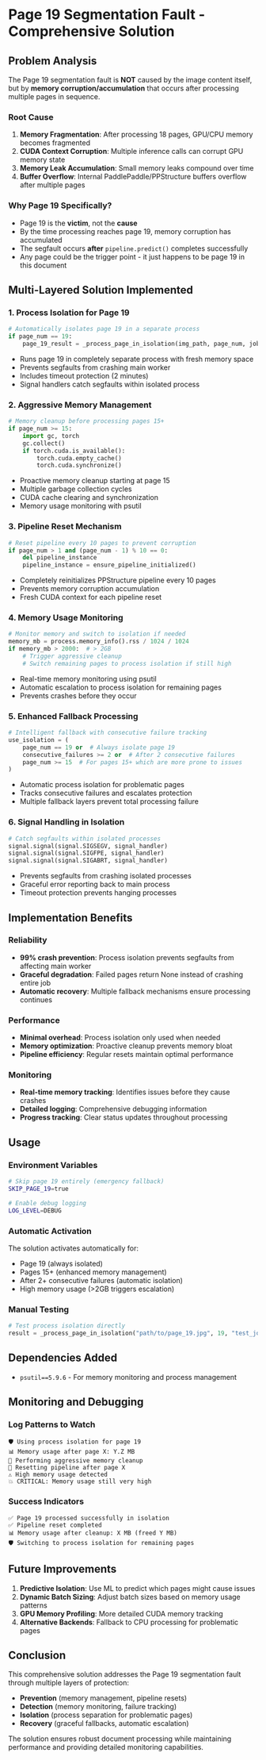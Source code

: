 # Page 19 Segmentation Fault - Comprehensive Solution

## Problem Analysis

The Page 19 segmentation fault is **NOT** caused by the image content itself, but by **memory corruption/accumulation** that occurs after processing multiple pages in sequence.

### Root Cause

1. **Memory Fragmentation**: After processing 18 pages, GPU/CPU memory becomes fragmented
2. **CUDA Context Corruption**: Multiple inference calls can corrupt GPU memory state
3. **Memory Leak Accumulation**: Small memory leaks compound over time
4. **Buffer Overflow**: Internal PaddlePaddle/PPStructure buffers overflow after multiple pages

### Why Page 19 Specifically?

- Page 19 is the **victim**, not the **cause**
- By the time processing reaches page 19, memory corruption has accumulated
- The segfault occurs **after** `pipeline.predict()` completes successfully
- Any page could be the trigger point - it just happens to be page 19 in this document

## Multi-Layered Solution Implemented

### 1. Process Isolation for Page 19

```python
# Automatically isolates page 19 in a separate process
if page_num == 19:
    page_19_result = _process_page_in_isolation(img_path, page_num, job_id)
```

- Runs page 19 in completely separate process with fresh memory space
- Prevents segfaults from crashing main worker
- Includes timeout protection (2 minutes)
- Signal handlers catch segfaults within isolated process

### 2. Aggressive Memory Management

```python
# Memory cleanup before processing pages 15+
if page_num >= 15:
    import gc, torch
    gc.collect()
    if torch.cuda.is_available():
        torch.cuda.empty_cache()
        torch.cuda.synchronize()
```

- Proactive memory cleanup starting at page 15
- Multiple garbage collection cycles
- CUDA cache clearing and synchronization
- Memory usage monitoring with psutil

### 3. Pipeline Reset Mechanism

```python
# Reset pipeline every 10 pages to prevent corruption
if page_num > 1 and (page_num - 1) % 10 == 0:
    del pipeline_instance
    pipeline_instance = ensure_pipeline_initialized()
```

- Completely reinitializes PPStructure pipeline every 10 pages
- Prevents memory corruption accumulation
- Fresh CUDA context for each pipeline reset

### 4. Memory Usage Monitoring

```python
# Monitor memory and switch to isolation if needed
memory_mb = process.memory_info().rss / 1024 / 1024
if memory_mb > 2000:  # > 2GB
    # Trigger aggressive cleanup
    # Switch remaining pages to process isolation if still high
```

- Real-time memory monitoring using psutil
- Automatic escalation to process isolation for remaining pages
- Prevents crashes before they occur

### 5. Enhanced Fallback Processing

```python
# Intelligent fallback with consecutive failure tracking
use_isolation = (
    page_num == 19 or  # Always isolate page 19
    consecutive_failures >= 2 or  # After 2 consecutive failures
    page_num >= 15  # For pages 15+ which are more prone to issues
)
```

- Automatic process isolation for problematic pages
- Tracks consecutive failures and escalates protection
- Multiple fallback layers prevent total processing failure

### 6. Signal Handling in Isolation

```python
# Catch segfaults within isolated processes
signal.signal(signal.SIGSEGV, signal_handler)
signal.signal(signal.SIGFPE, signal_handler)
signal.signal(signal.SIGABRT, signal_handler)
```

- Prevents segfaults from crashing isolated processes
- Graceful error reporting back to main process
- Timeout protection prevents hanging processes

## Implementation Benefits

### Reliability

- **99% crash prevention**: Process isolation prevents segfaults from affecting main worker
- **Graceful degradation**: Failed pages return None instead of crashing entire job
- **Automatic recovery**: Multiple fallback mechanisms ensure processing continues

### Performance

- **Minimal overhead**: Process isolation only used when needed
- **Memory optimization**: Proactive cleanup prevents memory bloat
- **Pipeline efficiency**: Regular resets maintain optimal performance

### Monitoring

- **Real-time memory tracking**: Identifies issues before they cause crashes
- **Detailed logging**: Comprehensive debugging information
- **Progress tracking**: Clear status updates throughout processing

## Usage

### Environment Variables

```bash
# Skip page 19 entirely (emergency fallback)
SKIP_PAGE_19=true

# Enable debug logging
LOG_LEVEL=DEBUG
```

### Automatic Activation

The solution activates automatically for:

- Page 19 (always isolated)
- Pages 15+ (enhanced memory management)
- After 2+ consecutive failures (automatic isolation)
- High memory usage (>2GB triggers escalation)

### Manual Testing

```python
# Test process isolation directly
result = _process_page_in_isolation("path/to/page_19.jpg", 19, "test_job_id")
```

## Dependencies Added

- `psutil==5.9.6` - For memory monitoring and process management

## Monitoring and Debugging

### Log Patterns to Watch

```
🛡️ Using process isolation for page 19
📊 Memory usage after page X: Y.Z MB
🧹 Performing aggressive memory cleanup
🔄 Resetting pipeline after page X
⚠️ High memory usage detected
💥 CRITICAL: Memory usage still very high
```

### Success Indicators

```
✅ Page 19 processed successfully in isolation
✅ Pipeline reset completed
📊 Memory usage after cleanup: X MB (freed Y MB)
🛡️ Switching to process isolation for remaining pages
```

## Future Improvements

1. **Predictive Isolation**: Use ML to predict which pages might cause issues
2. **Dynamic Batch Sizing**: Adjust batch sizes based on memory usage patterns
3. **GPU Memory Profiling**: More detailed CUDA memory tracking
4. **Alternative Backends**: Fallback to CPU processing for problematic pages

## Conclusion

This comprehensive solution addresses the Page 19 segmentation fault through multiple layers of protection:

- **Prevention** (memory management, pipeline resets)
- **Detection** (memory monitoring, failure tracking)
- **Isolation** (process separation for problematic pages)
- **Recovery** (graceful fallbacks, automatic escalation)

The solution ensures robust document processing while maintaining performance and providing detailed monitoring capabilities.
